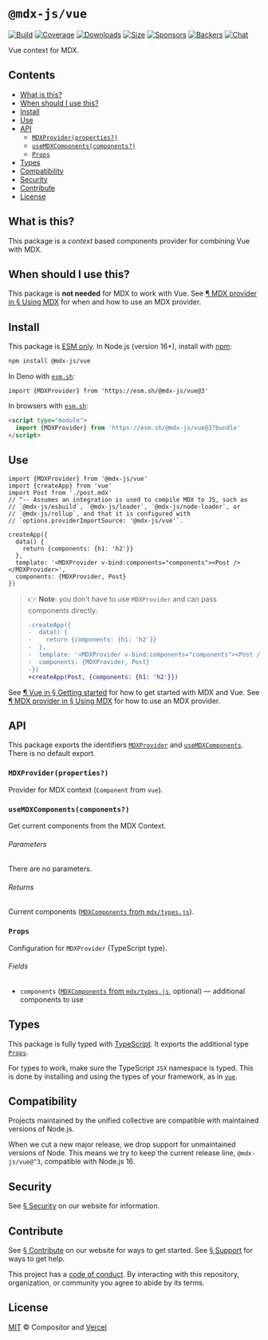 # `@mdx-js/vue`

[![Build][build-badge]][build]
[![Coverage][coverage-badge]][coverage]
[![Downloads][downloads-badge]][downloads]
[![Size][size-badge]][size]
[![Sponsors][sponsors-badge]][collective]
[![Backers][backers-badge]][collective]
[![Chat][chat-badge]][chat]

Vue context for MDX.

<!-- more -->

## Contents

* [What is this?](#what-is-this)
* [When should I use this?](#when-should-i-use-this)
* [Install](#install)
* [Use](#use)
* [API](#api)
  * [`MDXProvider(properties?)`](#mdxproviderproperties)
  * [`useMDXComponents(components?)`](#usemdxcomponentscomponents)
  * [`Props`](#props)
* [Types](#types)
* [Compatibility](#compatibility)
* [Security](#security)
* [Contribute](#contribute)
* [License](#license)

## What is this?

This package is a *context* based components provider for combining Vue with
MDX.

## When should I use this?

This package is **not needed** for MDX to work with Vue.
See [¶ MDX provider in § Using MDX][use-provider] for when and how to use an MDX
provider.

## Install

This package is [ESM only][esm].
In Node.js (version 16+), install with [npm][]:

```sh
npm install @mdx-js/vue
```

In Deno with [`esm.sh`][esmsh]:

```tsx
import {MDXProvider} from 'https://esm.sh/@mdx-js/vue@3'
```

In browsers with [`esm.sh`][esmsh]:

```html
<script type="module">
  import {MDXProvider} from 'https://esm.sh/@mdx-js/vue@3?bundle'
</script>
```

## Use

```tsx
import {MDXProvider} from '@mdx-js/vue'
import {createApp} from 'vue'
import Post from './post.mdx'
// ^-- Assumes an integration is used to compile MDX to JS, such as
// `@mdx-js/esbuild`, `@mdx-js/loader`, `@mdx-js/node-loader`, or
// `@mdx-js/rollup`, and that it is configured with
// `options.providerImportSource: '@mdx-js/vue'`.

createApp({
  data() {
    return {components: {h1: 'h2'}}
  },
  template: '<MDXProvider v-bind:components="components"><Post /></MDXProvider>',
  components: {MDXProvider, Post}
})
```

> 👉 **Note**: you don’t have to use `MDXProvider` and can pass components
> directly:
>
> ```diff
> -createApp({
> -  data() {
> -    return {components: {h1: 'h2'}}
> -  },
> -  template: '<MDXProvider v-bind:components="components"><Post /></MDXProvider>',
> -  components: {MDXProvider, Post}
> -})
> +createApp(Post, {components: {h1: 'h2'}})
> ```

See [¶ Vue in § Getting started][start-vue] for how to get started with MDX and
Vue.
See [¶ MDX provider in § Using MDX][use-provider] for how to use an MDX
provider.

## API

This package exports the identifiers [`MDXProvider`][api-mdx-provider] and
[`useMDXComponents`][api-use-mdx-components].
There is no default export.

### `MDXProvider(properties?)`

Provider for MDX context (`Component` from `vue`).

### `useMDXComponents(components?)`

Get current components from the MDX Context.

###### Parameters

There are no parameters.

###### Returns

Current components ([`MDXComponents` from
`mdx/types.js`][mdx-types-components]).

### `Props`

Configuration for `MDXProvider` (TypeScript type).

###### Fields

* `components` ([`MDXComponents` from `mdx/types.js`][mdx-types-components],
  optional)
  — additional components to use

## Types

This package is fully typed with [TypeScript][].
It exports the additional type [`Props`][api-props].

For types to work, make sure the TypeScript `JSX` namespace is typed.
This is done by installing and using the types of your framework, as in
[`vue`](https://github.com/vuejs/core).

## Compatibility

Projects maintained by the unified collective are compatible with maintained
versions of Node.js.

When we cut a new major release, we drop support for unmaintained versions of
Node.
This means we try to keep the current release line, `@mdx-js/vue@^3`,
compatible with Node.js 16.

## Security

See [§ Security][security] on our website for information.

## Contribute

See [§ Contribute][contribute] on our website for ways to get started.
See [§ Support][support] for ways to get help.

This project has a [code of conduct][coc].
By interacting with this repository, organization, or community you agree to
abide by its terms.

## License

[MIT][] © Compositor and [Vercel][]

[api-mdx-provider]: #mdxproviderproperties

[api-props]: #props

[api-use-mdx-components]: #usemdxcomponentscomponents

[backers-badge]: https://opencollective.com/unified/backers/badge.svg

[build]: https://github.com/mdx-js/mdx/actions

[build-badge]: https://github.com/mdx-js/mdx/workflows/main/badge.svg

[chat]: https://github.com/mdx-js/mdx/discussions

[chat-badge]: https://img.shields.io/badge/chat-discussions-success.svg

[coc]: https://github.com/mdx-js/.github/blob/main/code-of-conduct.md

[collective]: https://opencollective.com/unified

[contribute]: https://mdxjs.com/community/contribute/

[coverage]: https://codecov.io/github/mdx-js/mdx

[coverage-badge]: https://img.shields.io/codecov/c/github/mdx-js/mdx/main.svg

[downloads]: https://www.npmjs.com/package/@mdx-js/vue

[downloads-badge]: https://img.shields.io/npm/dm/@mdx-js/vue.svg

[esm]: https://gist.github.com/sindresorhus/a39789f98801d908bbc7ff3ecc99d99c

[esmsh]: https://esm.sh

[mdx-types-components]: https://github.com/DefinitelyTyped/DefinitelyTyped/blob/HEAD/types/mdx/types.d.ts#L65

[mit]: https://github.com/mdx-js/mdx/blob/main/packages/vue/license

[npm]: https://docs.npmjs.com/cli/install

[security]: https://mdxjs.com/getting-started/#security

[size]: https://bundlejs.com/?q=@mdx-js/vue

[size-badge]: https://img.shields.io/bundlejs/size/@mdx-js/vue

[sponsors-badge]: https://opencollective.com/unified/sponsors/badge.svg

[start-vue]: https://mdxjs.com/getting-started/#vue

[support]: https://mdxjs.com/community/support/

[typescript]: https://www.typescriptlang.org

[use-provider]: https://mdxjs.com/docs/using-mdx/#mdx-provider

[vercel]: https://vercel.com
